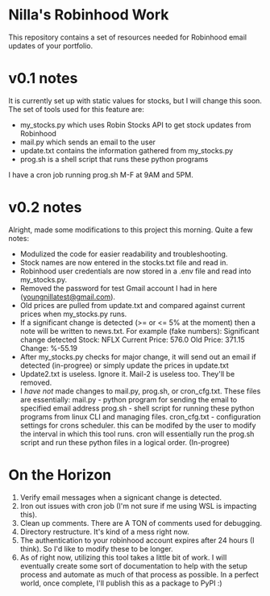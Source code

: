 # Nilla's Robinhood Work

This repository contains a set of resources needed for Robinhood email updates of your portfolio.

# v0.1 notes
It is currently set up with static values for stocks, but I will change this soon. The set of tools 
used for this feature are:
  - my_stocks.py which uses Robin Stocks API to get stock updates from Robinhood
  - mail.py which sends an email to the user
  - update.txt contains the information gathered from my_stocks.py
  - prog.sh is a shell script that runs these python programs
  
I have a cron job running prog.sh M-F at 9AM and 5PM. 

# v0.2 notes
Alright, made some modifications to this project this morning. Quite a few notes:
  - Modulized the code for easier readability and troubleshooting. 
  - Stock names are now entered in the stocks.txt file and read in. 
  - Robinhood user credentials are now stored in a .env file and read into my_stocks.py.
  - Removed the password for test Gmail account I had in here (youngnillatest@gmail.com).
  - Old prices are pulled from update.txt and compared against current prices when my_stocks.py runs. 
  - If a significant change is detected (>= or <= 5% at the moment) then a note will be written to news.txt. For example (fake numbers): 
    Significant change detected
    Stock: NFLX
    Current Price: 576.0
    Old Price: 371.15
    Change: %-55.19
  - After my_stocks.py checks for major change, it will send out an email if detected (in-progree) or simply update the prices in update.txt
  - Update2.txt is useless. Ignore it. Mail-2 is useless too. They'll be removed. 
  - I *have not* made changes to mail.py, prog.sh, or cron_cfg.txt. These files are essentially: 
      mail.py - python program for sending the email to specified email address
      prog.sh - shell script for running these python programs from linux CLI and managing files. 
      cron_cfg.txt - configuration settings for crons scheduler. this can be modifed by the user to modify the interval in which this tool runs. cron will essentially 
                run the prog.sh script and run these python files in a logical order. (In-progree)
        
 # On the Horizon
 1. Verify email messages when a signicant change is detected. 
 2. Iron out issues with cron job (I'm not sure if me using WSL is impacting this).
 3. Clean up comments. There are A TON of comments used for debugging. 
 4. Directory restructure. It's kind of a mess right now. 
 5. The authentication to your robinhood account expires after 24 hours (I think). So I'd like
    to modify these to be longer.
 5. As of right now, utilizing this tool takes a little bit of work. I will eventually create some sort of documentation to help with the setup process and automate as much of that process as possible. In a perfect world, once complete, I'll publish this as a package to PyPI :) 



